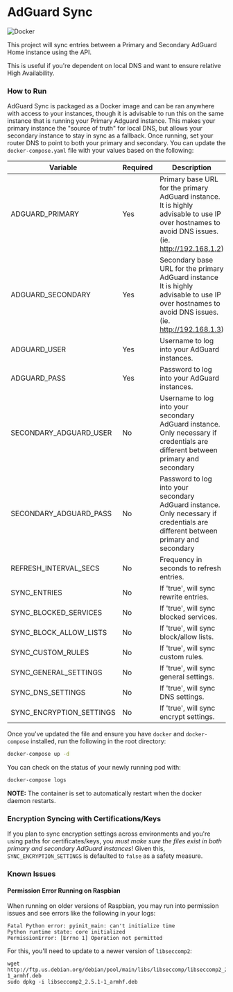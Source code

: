 # AdGuard Sync

![Docker](https://github.com/atoy3731/adguard-sync/workflows/Docker/badge.svg)


This project will sync entries between a Primary and Secondary AdGuard Home instance using the API.

This is useful if you're dependent on local DNS and want to ensure relative High Availability.

### How to Run

AdGuard Sync is packaged as a Docker image and can be ran anywhere with access to your instances, though it is advisable to run this on the same instance that is running your Primary Adguard instance. This makes your primary instance the "source of truth" for local DNS, but allows your secondary instance to stay in sync as a fallback. Once running, set your router DNS to point to both your primary and secondary. You can update the `docker-compose.yaml` file with your values based on the following:

| Variable | Required | Description | Default |
|---|---|---|---|
| ADGUARD_PRIMARY | Yes | Primary base URL for the primary AdGuard instance. It is highly advisable to use IP over hostnames to avoid DNS issues. (ie. http://192.168.1.2) | N/A |
| ADGUARD_SECONDARY | Yes | Secondary base URL for the primary AdGuard instance It is highly advisable to use IP over hostnames to avoid DNS issues. (ie. http://192.168.1.3) | N/A |
| ADGUARD_USER | Yes | Username to log into your AdGuard instances. | N/A |
| ADGUARD_PASS | Yes | Password to log into your AdGuard instances. | N/A |
| SECONDARY_ADGUARD_USER | No | Username to log into your secondary AdGuard instance. Only necessary if credentials are different between primary and secondary | Value of 'ADGUARD_USER' |
| SECONDARY_ADGUARD_PASS | No | Password to log into your secondary AdGuard instance. Only necessary if credentials are different between primary and secondary | Value of 'ADGUARD_PASS' |
| REFRESH_INTERVAL_SECS | No | Frequency in seconds to refresh entries. | 60 |
| SYNC_ENTRIES | No | If 'true', will sync rewrite entries. | true |
| SYNC_BLOCKED_SERVICES | No | If 'true', will sync blocked services. | true |
| SYNC_BLOCK_ALLOW_LISTS | No | If 'true', will sync block/allow lists. | true |
| SYNC_CUSTOM_RULES | No | If 'true', will sync custom rules. | true |
| SYNC_GENERAL_SETTINGS | No | If 'true', will sync general settings. | true |
| SYNC_DNS_SETTINGS | No | If 'true', will sync DNS settings. | true |
| SYNC_ENCRYPTION_SETTINGS | No | If 'true', will sync encrypt settings. | false |

Once you've updated the file and ensure you have `docker` and `docker-compose` installed, run the following in the root directory:

```bash
docker-compose up -d
```

You can check on the status of your newly running pod with:

```bash
docker-compose logs
```

**NOTE:** The container is set to automatically restart when the docker daemon restarts.

### Encryption Syncing with Certifications/Keys

If you plan to sync encryption settings across environments and you're using paths for certificates/keys, you *must make sure the files exist in both primary and secondary AdGuard instances*! Given this, `SYNC_ENCRYPTION_SETTINGS` is defaulted to `false` as a safety measure.

### Known Issues

#### Permission Error Running on Raspbian

When running on older versions of Raspbian, you may run into permission issues and see errors like the following in your logs:
```
Fatal Python error: pyinit_main: can't initialize time
Python runtime state: core initialized
PermissionError: [Errno 1] Operation not permitted
```

For this, you'll need to update to a newer version of `libseccomp2`:
```
wget http://ftp.us.debian.org/debian/pool/main/libs/libseccomp/libseccomp2_2.5.1-1_armhf.deb
sudo dpkg -i libseccomp2_2.5.1-1_armhf.deb
```